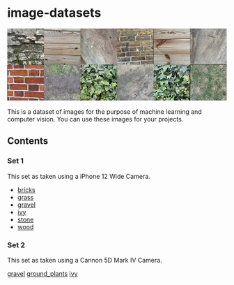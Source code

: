 # image-datasets
![](https://github.com/awesomelewis2007/image_dataset/blob/main/banner.png?raw=true)

This is a dataset of images for the purpose of machine learning and computer vision. You can use these images for your projects.

## Contents 

### Set 1
This set as taken using a iPhone 12 Wide Camera.

- [bricks](https://github.com/awesomelewis2007/image_dataset/tree/main/images/set_1/original/bricks)
- [grass](https://github.com/awesomelewis2007/image_dataset/tree/main/images/set_1/original/grass)
- [gravel](https://github.com/awesomelewis2007/image_dataset/tree/main/images/set_1/original/gravel)
- [ivy](https://github.com/awesomelewis2007/image_dataset/tree/main/images/set_1/original/ivy)
- [stone](https://github.com/awesomelewis2007/image_dataset/tree/main/images/set_1/original/stone)
- [wood](https://github.com/awesomelewis2007/image_dataset/tree/main/images/set_1/original/wood)

### Set 2
This set as taken using a Cannon 5D Mark IV Camera.

[gravel](https://github.com/awesomelewis2007/image_dataset/tree/main/images/set_2/original/gravel)
[ground_plants](https://github.com/awesomelewis2007/image_dataset/tree/main/images/set_2/original/ground_plants)
[ivy](https://github.com/awesomelewis2007/image_dataset/tree/main/images/set_2/original/ivy)
